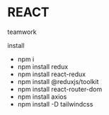 # REACT

teamwork

install

- npm i
- npm install redux
- npm install react-redux
- npm install @reduxjs/toolkit
- npm install react-router-dom
- npm install axios
- npm install -D tailwindcss

